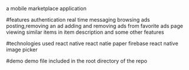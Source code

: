 a mobile marketplace application 

#features
authentication
real time messaging 
browsing ads 
posting,removing an ad 
adding and removing ads from favorite ads page
viewing similar items in item description 
and some other features 


#technologies used 
react native
react natie paper 
firebase 
react native image picker




#demo
demo file included in the root directory of the repo


